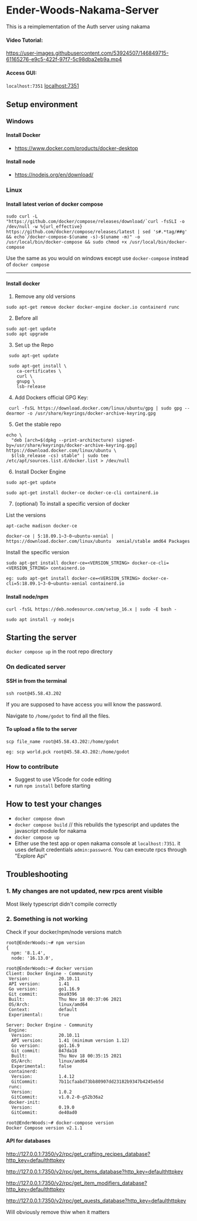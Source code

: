# Ender-Woods-Nakama-Server
This is a reimplementation of the Auth server using nakama

#### Video Tutorial: 


https://user-images.githubusercontent.com/53924507/146849715-61165276-e9c5-422f-97f7-5c98dba2eb9a.mp4



#### Access GUI:
`localhost:7351`
[localhost:7351](http://localhost:7351)



## Setup environment
### Windows
#### Install Docker
 - https://www.docker.com/products/docker-desktop
#### Install node
 - https://nodejs.org/en/download/
### Linux
#### Install latest verion of docker compose

```
sudo curl -L "https://github.com/docker/compose/releases/download/`curl -fsSLI -o /dev/null -w %{url_effective} https://github.com/docker/compose/releases/latest | sed 's#.*tag/##g' && echo`/docker-compose-$(uname -s)-$(uname -m)" -o /usr/local/bin/docker-compose && sudo chmod +x /usr/local/bin/docker-compose
```

Use the same as you would on windows except use `docker-compose` instead of `docker compose`

----------------------------------------------------------------------------

#### Install docker
  1. Remove any old versions

```sudo apt-get remove docker docker-engine docker.io containerd runc```

  2. Before all
```
sudo apt-get update
sudo apt upgrade
```

  3. Set up the Repo

```
 sudo apt-get update

 sudo apt-get install \
    ca-certificates \
    curl \
    gnupg \
    lsb-release
```

  4. Add Dockers official GPG Key:

```
 curl -fsSL https://download.docker.com/linux/ubuntu/gpg | sudo gpg --dearmor -o /usr/share/keyrings/docker-archive-keyring.gpg
```

  5. Get the stable repo

```
echo \
  "deb [arch=$(dpkg --print-architecture) signed-by=/usr/share/keyrings/docker-archive-keyring.gpg] https://download.docker.com/linux/ubuntu \
  $(lsb_release -cs) stable" | sudo tee /etc/apt/sources.list.d/docker.list > /dev/null
```

  6. Install Docker Engine

```
sudo apt-get update

sudo apt-get install docker-ce docker-ce-cli containerd.io

```

  7. (optional) To install a specific version of docker

List the versions
```
apt-cache madison docker-ce

docker-ce | 5:18.09.1~3-0~ubuntu-xenial | https://download.docker.com/linux/ubuntu  xenial/stable amd64 Packages
```

Install the specific version
```
sudo apt-get install docker-ce=<VERSION_STRING> docker-ce-cli=<VERSION_STRING> containerd.io

eg: sudo apt-get install docker-ce=<VERSION_STRING> docker-ce-cli=5:18.09.1~3-0~ubuntu-xenial containerd.io
```

#### Install node/npm

```
curl -fsSL https://deb.nodesource.com/setup_16.x | sudo -E bash -
```
```
sudo apt install -y nodejs
```


## Starting the server
`docker compose up` in the root repo directory
### On dedicated server
#### SSH in from the terminal
```
ssh root@45.58.43.202
```
If you are supposed to have access you will know the password. 

Navigate to `/home/godot` to find all the files.

#### To upload a file to the server
```
scp file_name root@45.58.43.202:/home/godot

eg: scp world.pck root@45.58.43.202:/home/godot
```

### How to contribute
 - Suggest to use VScode for code editing
 - run `npm install` before starting
## How to test your changes
 - `docker compose down`
 - `docker compose build` // this rebuilds the typescript and updates the javascript module for nakama
 - `docker compose up`
 - Either use the test app or open nakama console at `localhost:7351`. it uses default credentials `admin:password`.
 You can execute rpcs through "Explore Api"
## Troubleshooting
### 1. My changes are not updated, new rpcs arent visible
Most likely typescript didn't compile correctly
### 2. Something is not working
Check if your docker/npm/node versions match

```
root@EnderWoods:~# npm version
{
  npm: '8.1.4',
  node: '16.13.0',
```

```
root@EnderWoods:~# docker version
Client: Docker Engine - Community
 Version:           20.10.11
 API version:       1.41
 Go version:        go1.16.9
 Git commit:        dea9396
 Built:             Thu Nov 18 00:37:06 2021
 OS/Arch:           linux/amd64
 Context:           default
 Experimental:      true

Server: Docker Engine - Community
 Engine:
  Version:          20.10.11
  API version:      1.41 (minimum version 1.12)
  Go version:       go1.16.9
  Git commit:       847da18
  Built:            Thu Nov 18 00:35:15 2021
  OS/Arch:          linux/amd64
  Experimental:     false
 containerd:
  Version:          1.4.12
  GitCommit:        7b11cfaabd73bb80907dd23182b9347b4245eb5d
 runc:
  Version:          1.0.2
  GitCommit:        v1.0.2-0-g52b36a2
 docker-init:
  Version:          0.19.0
  GitCommit:        de40ad0
```

```
root@EnderWoods:~# docker-compose version
Docker Compose version v2.1.1
```

#### API for databases

http://127.0.0.1:7350/v2/rpc/get_crafting_recipes_database?http_key=defaulthttpkey

http://127.0.0.1:7350/v2/rpc/get_items_database?http_key=defaulthttpkey

http://127.0.0.1:7350/v2/rpc/get_item_modifiers_database?http_key=defaulthttpkey

http://127.0.0.1:7350/v2/rpc/get_quests_database?http_key=defaulthttpkey

Will obviously remove thiw when it matters
